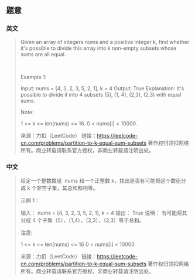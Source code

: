 ## 题意

### 英文

> Given an array of integers nums and a positive integer k, find whether it's possible to divide this array into k non-empty subsets whose sums are all equal.
> 
>  
> 
> Example 1:
> 
> Input: nums = [4, 3, 2, 3, 5, 2, 1], k = 4
> Output: True
> Explanation: It's possible to divide it into 4 subsets (5), (1, 4), (2,3), (2,3) with equal sums.
>  
> 
> Note:
> 
> 1 <= k <= len(nums) <= 16.
> 0 < nums[i] < 10000.
> 
> 来源：力扣（LeetCode）
> 链接：https://leetcode-cn.com/problems/partition-to-k-equal-sum-subsets
> 著作权归领扣网络所有。商业转载请联系官方授权，非商业转载请注明出处。

### 中文

> 给定一个整数数组  nums 和一个正整数 k，找出是否有可能把这个数组分成 k 个非空子集，其总和都相等。
> 
> 示例 1：
> 
> 输入： nums = [4, 3, 2, 3, 5, 2, 1], k = 4
> 输出： True
> 说明： 有可能将其分成 4 个子集（5），（1,4），（2,3），（2,3）等于总和。
>  
> 
> 注意:
> 
> 1 <= k <= len(nums) <= 16
> 0 < nums[i] < 10000
> 
> 来源：力扣（LeetCode）
> 链接：https://leetcode-cn.com/problems/partition-to-k-equal-sum-subsets
> 著作权归领扣网络所有。商业转载请联系官方授权，非商业转载请注明出处。
